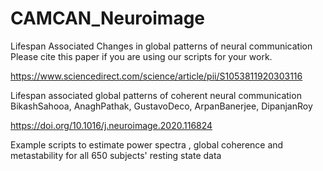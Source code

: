 # CAMCAN_Neuroimage
Lifespan Associated Changes in global patterns of neural communication
Please cite this paper if you are using our scripts for your work. 

https://www.sciencedirect.com/science/article/pii/S1053811920303116

Lifespan associated global patterns of coherent neural communication
BikashSahooa, AnaghPathak, GustavoDeco, ArpanBanerjee, DipanjanRoy

https://doi.org/10.1016/j.neuroimage.2020.116824

Example scripts to estimate power spectra , global coherence and metastability for all 650 subjects' 
resting state data
